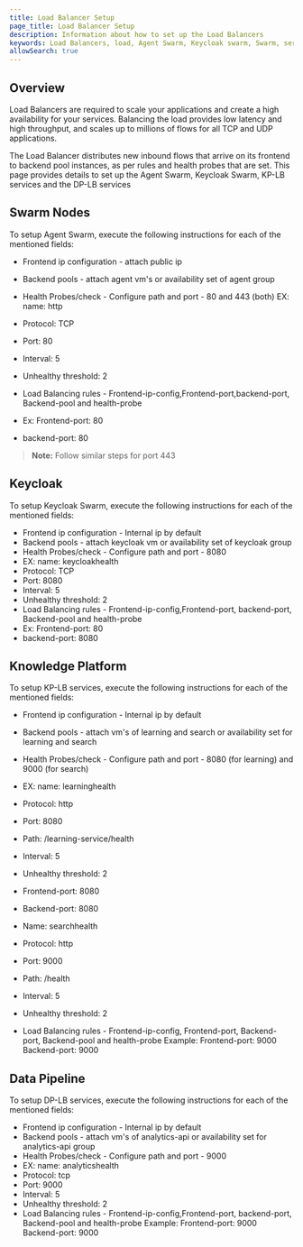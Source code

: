 ```yaml
---
title: Load Balancer Setup
page_title: Load Balancer Setup
description: Information about how to set up the Load Balancers
keywords: Load Balancers, load, Agent Swarm, Keycloak swarm, Swarm, services, KP-LB Services, DP-LB Services, setup
allowSearch: true
---
```


## Overview

Load Balancers are required to scale your applications and create a high availability for your services. Balancing the load provides
low latency and high throughput, and scales up to millions of flows for all TCP and UDP applications.

The Load Balancer distributes new inbound flows that arrive on its frontend to backend pool instances, as per rules and health probes that are set. This page provides details to set up the Agent Swarm, Keycloak Swarm, KP-LB services and the DP-LB services 

## Swarm Nodes

To setup Agent Swarm, execute the following instructions for each of the mentioned fields: 

- Frontend ip configuration - attach public ip
- Backend pools - attach agent vm's or availability set of agent group
- Health Probes/check - Configure path and port - 80 and 443 (both)
EX: name: http 

- Protocol: TCP 
- Port: 80 
- Interval: 5 
- Unhealthy threshold: 2
- Load Balancing rules - Frontend-ip-config,Frontend-port,backend-port, Backend-pool and health-probe
- Ex: Frontend-port: 80
- backend-port: 80


> **Note:** Follow similar steps for port 443

## Keycloak

To setup Keycloak Swarm, execute the following instructions for each of the mentioned fields: 
- Frontend ip configuration - Internal ip by default
- Backend pools - attach keycloak vm or availability set of keycloak group
- Health Probes/check - Configure path and port - 8080
- EX: name: keycloakhealth 
- Protocol: TCP 
- Port: 8080 
- Interval: 5 
- Unhealthy threshold: 2
- Load Balancing rules - Frontend-ip-config,Frontend-port, backend-port, Backend-pool and health-probe
- Ex: Frontend-port: 80
- backend-port: 8080


## Knowledge Platform 

To setup KP-LB services, execute the following instructions for each of the mentioned fields: 
- Frontend ip configuration - Internal ip by default
- Backend pools - attach vm's of learning and search or availability set for learning and search
- Health Probes/check - Configure path and port - 8080 (for learning) and 9000 (for search)
- EX: name: learninghealth 
- Protocol: http 
- Port: 8080 
- Path: /learning-service/health
- Interval: 5 
- Unhealthy threshold: 2
- Frontend-port: 8080
- Backend-port: 8080


- Name: searchhealth 
- Protocol: http 
- Port: 9000 
- Path: /health 
- Interval: 5 
- Unhealthy threshold: 2
- Load Balancing rules - Frontend-ip-config, Frontend-port, Backend-port, Backend-pool and health-probe
Example: Frontend-port: 9000
Backend-port: 9000


## Data Pipeline

To setup DP-LB services, execute the following instructions for each of the mentioned fields: 

- Frontend ip configuration - Internal ip by default
- Backend pools - attach vm's of analytics-api or availability set for analytics-api group
- Health Probes/check - Configure path and port - 9000
- EX: name: analyticshealth 
- Protocol: tcp 
- Port: 9000 
- Interval: 5 
- Unhealthy threshold: 2
- Load Balancing rules - Frontend-ip-config,Frontend-port, backend-port, Backend-pool and health-probe
Example: Frontend-port: 9000
Backend-port: 9000  